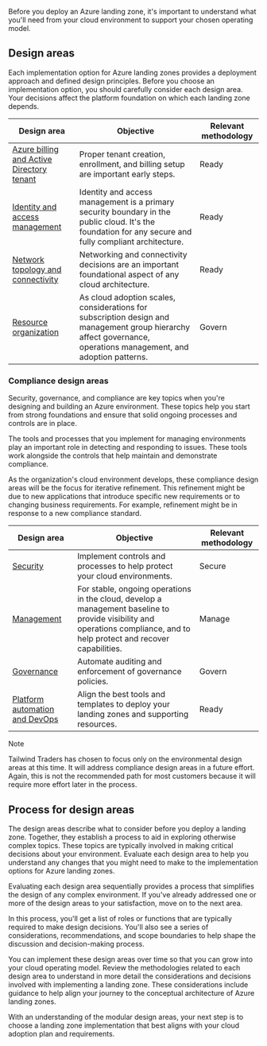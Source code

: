 Before you deploy an Azure landing zone, it's important to understand what you'll need from your cloud environment to support your chosen operating model. 

## Design areas

Each implementation option for Azure landing zones provides a deployment approach and defined design principles. Before you choose an implementation option, you should carefully consider each design area. Your decisions affect the platform foundation on which each landing zone depends.

| Design area                                                                                                                           | Objective                                                                                                                                                                   | Relevant methodology |
|---------------------------------------------------------------------------------------------------------------------------------------|-----------------------------------------------------------------------------------------------------------------------------------------------------------------------------|----------------------|
| [Azure billing and Active Directory tenant](/azure/cloud-adoption-framework/ready/landing-zone/design-area/azure-billing-ad-tenant)   | Proper tenant creation, enrollment, and billing setup are important early steps.                                                                                            | Ready                |
| [Identity and access management](/azure/cloud-adoption-framework/ready/landing-zone/design-area/identity-access)                      | Identity and access management is a primary security boundary in the public cloud. It's the foundation for any secure and fully compliant architecture.                     | Ready                |
| [Network topology and connectivity](/azure/cloud-adoption-framework/ready/landing-zone/design-area/network-topology-and-connectivity) | Networking and connectivity decisions are an important foundational aspect of any cloud architecture.                                                               | Ready                |
| [Resource organization](/azure/cloud-adoption-framework/ready/landing-zone/design-area/resource-org)                                  | As cloud adoption scales, considerations for subscription design and management group hierarchy affect governance, operations management, and adoption patterns. | Govern               |

### Compliance design areas

Security, governance, and compliance are key topics when you're designing and building an Azure environment. These topics help you start from strong foundations and ensure that solid ongoing processes and controls are in place.

The tools and processes that you implement for managing environments play an important role in detecting and responding to issues. These tools work alongside the controls that help maintain and demonstrate compliance.

As the organization's cloud environment develops, these compliance design areas will be the focus for iterative refinement. This refinement might be due to new applications that introduce specific new requirements or to changing business requirements. For example, refinement might be in response to a new compliance standard.

| Design area                                                                                                                 | Objective                                                                                                                                                          | Relevant methodology |
|-----------------------------------------------------------------------------------------------------------------------------|--------------------------------------------------------------------------------------------------------------------------------------------------------------------|----------------------|
| [Security](/azure/cloud-adoption-framework/ready/landing-zone/design-area/security)                                         | Implement controls and processes to help protect your cloud environments.                                                                                               | Secure               |
| [Management](/azure/cloud-adoption-framework/ready/landing-zone/design-area/management)                                     | For stable, ongoing operations in the cloud, develop a management baseline to provide visibility and operations compliance, and to help protect and recover capabilities. | Manage               |
| [Governance](/azure/cloud-adoption-framework/ready/landing-zone/design-area/governance)                                     | Automate auditing and enforcement of governance policies.                                                                                                          | Govern               |
| [Platform automation and DevOps](/azure/cloud-adoption-framework/ready/landing-zone/design-area/platform-automation-devops) | Align the best tools and templates to deploy your landing zones and supporting resources.                                                                          | Ready                |

> [!NOTE]
> Tailwind Traders has chosen to focus only on the environmental design areas at this time. It will address compliance design areas in a future effort. Again, this is not the recommended path for most customers because it will require more effort later in the process.

## Process for design areas
The design areas describe what to consider before you deploy a landing zone. Together, they establish a process to aid in exploring otherwise complex topics. These topics are typically involved in making critical decisions about your environment. Evaluate each design area to help you understand any changes that you might need to make to the implementation options for Azure landing zones.

Evaluating each design area sequentially provides a process that simplifies the design of any complex environment. If you've already addressed one or more of the design areas to your satisfaction, move on to the next area.

In this process, you'll get a list of roles or functions that are typically required to make design decisions. You'll also see a series of considerations, recommendations, and scope boundaries to help shape the discussion and decision-making process.

You can implement these design areas over time so that you can grow into your cloud operating model. Review the methodologies related to each design area to understand in more detail the considerations and decisions involved with implementing a landing zone. These considerations include guidance to help align your journey to the conceptual architecture of Azure landing zones.

With an understanding of the modular design areas, your next step is to choose a landing zone implementation that best aligns with your cloud adoption plan and requirements.
